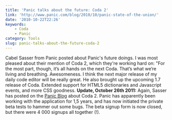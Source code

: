 ```yaml
---
title: 'Panic talks about the future: Coda 2'
link: 'http://www.panic.com/blog/2010/10/panic-state-of-the-union/'
date: '2010-10-22T22:26'
keywords:
    - Coda
    - Panic
category: Tools
slug: panic-talks-about-the-future-coda-2
---
```


Cabel Sasser from Panic posted about Panic's future doings. I was most pleased about their mention of Coda 2, which they're working hard on: "For the most part, though, it’s all hands on the next Coda. That’s what we’re living and breathing. Awesomeness. I think the next major release of my daily code editor will be really great. He also brought up the upcoming 1.7 release of Coda. Extended support for HTML5 dictionaries and Javascript events, and more CSS goodness. **Update, October 26th 2011:** Again, Sasser has posted on the [Panic Blog](http://www.panic.com/blog/2011/10/panic-state-of-the-union-11/) about Coda 2. Panic has apparently been working with the application for 1,5 years, and has now initiated the private beta tests to hammer out some bugs. The beta signup form is now closed, but there were 4 000 signups all together (!).
